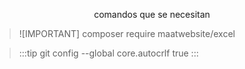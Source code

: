 <p align="center">comandos que se necesitan  </p>

>![IMPORTANT]
>composer require maatwebsite/excel

>:::tip
>git config --global core.autocrlf true
:::

